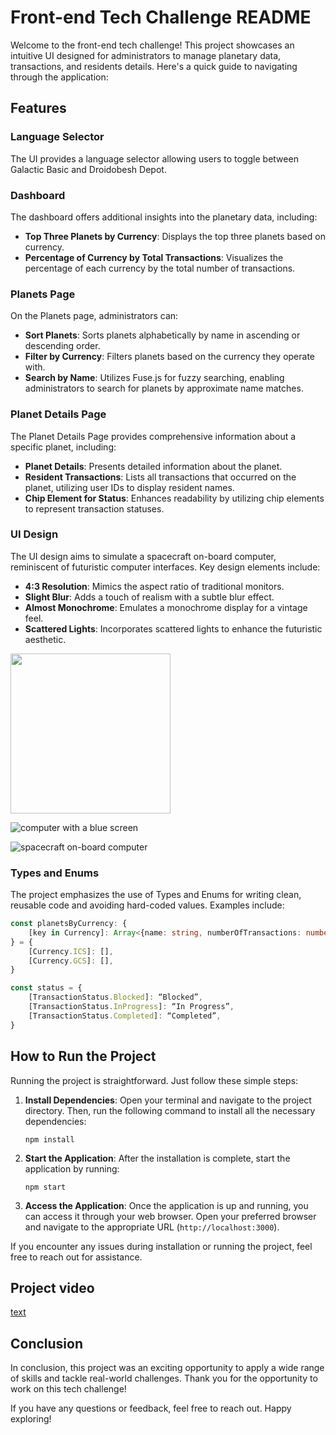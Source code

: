 # Front-end Tech Challenge README

Welcome to the front-end tech challenge! This project showcases an intuitive UI designed for administrators to manage planetary data, transactions, and residents details. Here's a quick guide to navigating through the application:

## Features

### Language Selector

The UI provides a language selector allowing users to toggle between Galactic Basic and Droidobesh Depot.

### Dashboard

The dashboard offers additional insights into the planetary data, including:

- **Top Three Planets by Currency**: Displays the top three planets based on currency.
- **Percentage of Currency by Total Transactions**: Visualizes the percentage of each currency by the total number of transactions.

### Planets Page

On the Planets page, administrators can:

- **Sort Planets**: Sorts planets alphabetically by name in ascending or descending order.
- **Filter by Currency**: Filters planets based on the currency they operate with.
- **Search by Name**: Utilizes Fuse.js for fuzzy searching, enabling administrators to search for planets by approximate name matches.

### Planet Details Page

The Planet Details Page provides comprehensive information about a specific planet, including:

- **Planet Details**: Presents detailed information about the planet.
- **Resident Transactions**: Lists all transactions that occurred on the planet, utilizing user IDs to display resident names.
- **Chip Element for Status**: Enhances readability by utilizing chip elements to represent transaction statuses.

### UI Design

The UI design aims to simulate a spacecraft on-board computer, reminiscent of futuristic computer interfaces. Key design elements include:

- **4:3 Resolution**: Mimics the aspect ratio of traditional monitors.
- **Slight Blur**: Adds a touch of realism with a subtle blur effect.
- **Almost Monochrome**: Emulates a monochrome display for a vintage feel.
- **Scattered Lights**: Incorporates scattered lights to enhance the futuristic aesthetic.

<img src="https://github.com/joaodantas91/ledn-frontend-challenge-ui/tree/main/public/computer-reference-1.jpg?raw=true" width="256"/>

![computer with a blue screen](https://github.com/joaodantas91/ledn-frontend-challenge-ui/tree/main/public/computer-reference-1.jpg?raw=true)

![spacecraft on-board computer](https://github.com/joaodantas91/ledn-frontend-challenge-ui/tree/main/public/computer-reference-2.jpg?raw=true)

### Types and Enums

The project emphasizes the use of Types and Enums for writing clean, reusable code and avoiding hard-coded values. Examples include:

```typescript
const planetsByCurrency: {
    [key in Currency]: Array<{name: string, numberOfTransactions: number, id: string}>
} = {
    [Currency.ICS]: [],
    [Currency.GCS]: [],
}

const status = {
    [TransactionStatus.Blocked]: “Blocked”,
    [TransactionStatus.InProgress]: “In Progress”,
    [TransactionStatus.Completed]: “Completed”,
}
```

## How to Run the Project

Running the project is straightforward. Just follow these simple steps:

1. **Install Dependencies**: Open your terminal and navigate to the project directory. Then, run the following command to install all the necessary dependencies:

    ```
    npm install
    ```

2. **Start the Application**: After the installation is complete, start the application by running:

    ```
    npm start
    ```

3. **Access the Application**: Once the application is up and running, you can access it through your web browser. Open your preferred browser and navigate to the appropriate URL (`http://localhost:3000`).

If you encounter any issues during installation or running the project, feel free to reach out for assistance.

## Project video
[text](<public/2024-05-20 03-14-37.mkv>)

## Conclusion

In conclusion, this project was an exciting opportunity to apply a wide range of skills and tackle real-world challenges. Thank you for the opportunity to work on this tech challenge!

If you have any questions or feedback, feel free to reach out. Happy exploring!
